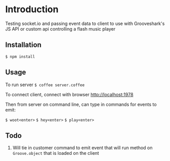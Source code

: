 # Introduction

Testing socket.io and passing event data to client to use with Grooveshark's JS API or custom api controlling a flash music player

## Installation

`$ npm install`


## Usage

To run server
`$ coffee server.coffee`

To connect client, connect with browser <http://localhost:1978>

Then from server on command line, can type in commands for events to emit:

`$ woot<enter>`
`$ hey<enter>`
`$ play<enter>`


## Todo

1. Will tie in customer command to emit event that will run method on `Groove.object` that is loaded on the client


